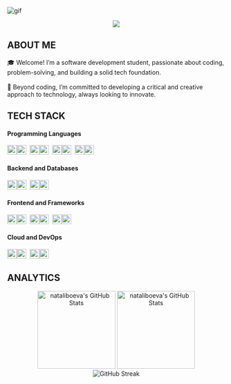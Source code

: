 ![gif](https://github.com/user-attachments/assets/10ad3ecf-e298-46cd-ab9c-f613be590f88)

<p align="center">
     <img src="https://readme-typing-svg.herokuapp.com?font=&center=true&width=380&height=45&lines=Nice+to+meet+you!" />


## ABOUT ME &nbsp;<img src="https://komarev.com/ghpvc/?username=nataliboeva&color=371D51&style=flat-square&label=Profile%20views&labelColor=FFFFFF" alt="" align="center"/></h2>🎓  Welcome! I’m a software development student, passionate about coding, problem-solving, and building a solid tech foundation.<br><br>🎯  Beyond coding, I’m committed to developing a critical and creative approach to technology, always looking to innovate.

## TECH STACK

#### Programming Languages
<p>
<img src="https://cdn.jsdelivr.net/gh/devicons/devicon/icons/csharp/csharp-original.svg" height="22" alt="C#"><!--
--><img src="https://img.shields.io/badge/C%23-7930B3" height="22" alt="C# badge">&nbsp;&nbsp;<!--
--><img src="https://cdn.jsdelivr.net/gh/devicons/devicon/icons/java/java-original.svg" height="22" alt="Java"><!--
--><img src="https://img.shields.io/badge/Java-E76F00" height="22" alt="Java badge">&nbsp;&nbsp;<!--
--><img src="https://cdn.jsdelivr.net/gh/devicons/devicon/icons/cplusplus/cplusplus-original.svg" height="22" alt="C++"><!--
--><img src="https://img.shields.io/badge/C++-00599C" height="22" alt="C++ badge">&nbsp;&nbsp;<!--
--><img src="https://cdn.jsdelivr.net/gh/devicons/devicon/icons/javascript/javascript-original.svg" height="22" alt="JavaScript"><!--
--><img src="https://img.shields.io/badge/JavaScript-F7DF1E" height="22" alt="JS badge">
</p>

#### Backend and Databases
<p>
<img src="https://cdn.jsdelivr.net/gh/devicons/devicon/icons/dotnetcore/dotnetcore-original.svg" height="22" alt=".NET"><!--
--><img src="https://img.shields.io/badge/.NET-512DA8" height="22" alt=".NET badge">&nbsp;&nbsp;<!--
--><img src="https://cdn.jsdelivr.net/gh/devicons/devicon/icons/microsoftsqlserver/microsoftsqlserver-plain.svg" height="22" alt="Microsoft SQL Server"><!--
--><img src="https://img.shields.io/badge/Microsoft%20SQL%20Server-CC2927" height="22" alt="SQL Server badge">
</p>

#### Frontend and Frameworks
<p>
<img src="https://cdn.jsdelivr.net/gh/devicons/devicon/icons/html5/html5-original.svg" height="22" alt="HTML5"><!--
--><img src="https://img.shields.io/badge/HTML5-E34F26" height="22" alt="HTML5 badge">&nbsp;&nbsp;<!--
--><img src="https://cdn.jsdelivr.net/gh/devicons/devicon/icons/css3/css3-original.svg" height="22" alt="CSS3"><!--
--><img src="https://img.shields.io/badge/CSS3-1572B6" height="22" alt="CSS3 badge">&nbsp;&nbsp;<!--
--><img src="https://cdn.jsdelivr.net/gh/devicons/devicon/icons/bootstrap/bootstrap-original.svg" height="22" alt="Bootstrap"><!--
--><img src="https://img.shields.io/badge/Bootstrap-7952B3" height="22" alt="Bootstrap badge">
</p>

#### Cloud and DevOps
<p>
<img src="https://cdn.jsdelivr.net/gh/devicons/devicon/icons/githubactions/githubactions-original.svg" height="22" alt="GitHub Actions"><!--
--><img src="https://img.shields.io/badge/GitHub%20Actions-2088FF" height="22" alt="GHA badge">&nbsp;&nbsp;<!--
--><img src="https://cdn.jsdelivr.net/gh/devicons/devicon/icons/jenkins/jenkins-original.svg" height="22" alt="Jenkins"><!--
--><img src="https://img.shields.io/badge/Jenkins-D24939" height="22" alt="Jenkins badge">
</p>


## ANALYTICS
<div align="center">
<img  alt="nataliboeva's GitHub Stats" height="180em" src="https://awesome-github-stats.azurewebsites.net/user-stats/nataliboeva?cardType=level&theme=react&showIcons=false&preferLogin=false&Background=271D61&Border=271D61"/>  
<img height="180em" src="https://github-readme-stats.vercel.app/api/top-langs/?username=nataliboeva&theme=react&show_icons=true&hide_border=true&layout=compact&hide_title=falsee&bg_color=271D61" alt="nataliboeva's GitHub Stats" />
</div>
<div align="center">
<img src="https://github-readme-streak-stats.herokuapp.com?user=nataliboeva&theme=react&hide_border=true&border_radius=12&short_numbers=true&card_width=180&card_height=180&background=271D61&fire=react&ring=react&currStreakNum=react&currStreakLabel=react&hide_total_contributions=true&hide_longest_streak=true" alt="GitHub Streak"/>
</div>


